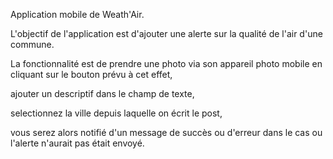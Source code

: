 Application mobile de Weath'Air.

L'objectif de l'application est d'ajouter une alerte sur la qualité de l'air d'une commune.

La fonctionnalité est de prendre une photo via son appareil photo mobile en cliquant sur le bouton prévu à cet effet,

ajouter un descriptif dans le champ de texte,

selectionnez la ville depuis laquelle on écrit le post,

vous serez alors notifié d'un message de succès ou d'erreur dans le cas ou l'alerte n'aurait pas était envoyé.